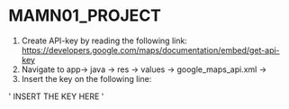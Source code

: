 # MAMN01_PROJECT


1. Create API-key by reading the following link: https://developers.google.com/maps/documentation/embed/get-api-key 
2. Navigate to  app-> java -> res -> values -> google_maps_api.xml -> 
3. Insert the key on the following line: 
 
 '<string name="google_maps_key" templateMergeStrategy="preserve" translatable="false"> INSERT THE KEY HERE </string>'

